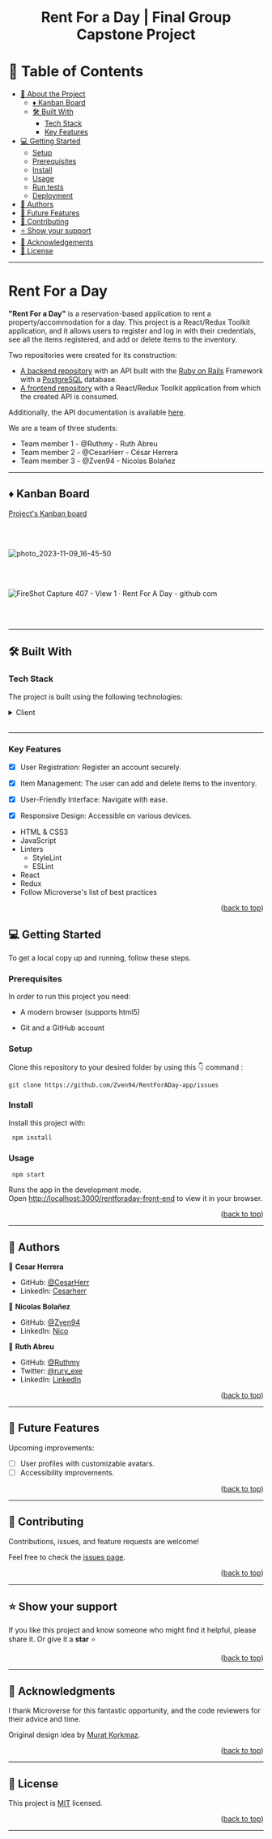<a name="readme-top"></a>

<div align="center">
<!-- <img src="./app/assets/images/logo_white.png" width="150px"> -->
  <h1><b>Rent For a Day | Final Group Capstone Project</b></h1>
</div>


<!-- TABLE OF CONTENTS -->

# 📗 Table of Contents

- [📖 About the Project](#about-project)
  - [ ♦ Kanban Board](#kanban-board)
  - [🛠 Built With](#built-with)
    - [Tech Stack](#tech-stack)
    - [Key Features](#key-features)
    <!-- - [🚀 Live Demo](#live-demo) -->
- [💻 Getting Started](#getting-started)
  - [Setup](#setup)
  - [Prerequisites](#prerequisites)
  - [Install](#install)
  - [Usage](#usage)
  - [Run tests](#run-tests)
  - [Deployment](#triangular_flag_on_post-deployment)
- [👥 Authors](#authors)
- [🔭 Future Features](#future-features)
- [🤝 Contributing](#contributing)
- [⭐️ Show your support](#support)
- [🙏 Acknowledgements](#acknowledgements)
- [📝 License](#license)

---

<!-- PROJECT DESCRIPTION -->

#  Rent For a Day <a name="about-project"></a>

**"Rent For a Day"** is a reservation-based application to rent a property/accommodation for a day. This project is a React/Redux Toolkit application, and it allows users to register and log in with their credentials, see all the items registered, and add or delete items to the inventory.

Two repositories were created for its construction:
- [A backend repository](https://github.com/CesarHerr/RentForADay-app) with an API built with the [Ruby on Rails](https://rubyonrails.org/) Framework with a [PostgreSQL](https://www.postgresql.org/) database.
- [A frontend repository](https://github.com/CesarHerr/rentforaday-front-end) with a React/Redux Toolkit application from which the created API is consumed.

Additionally, the API documentation is available [here](https://ren-for-day.onrender.com/api-docs/index.html).

We are a team of three students:
- Team member 1 -   @Ruthmy - Ruth Abreu
- Team member 2 -  @CesarHerr - César Herrera
- Team member 3 -  @Zven94 - Nicolas Bolañez

---
## ♦ Kanban Board <a name="kanban-board"></a>

[Project's Kanban board](https://github.com/users/Zven94/projects/10)


<br>
<br>

![photo_2023-11-09_16-45-50](https://github.com/Zven94/rentforaday-front-end/assets/15095218/b3df83c1-8877-469a-9ebd-6512f84730de)

<br>
<br>

![FireShot Capture 407 - View 1 · Rent For A Day - github com](https://github.com/Zven94/rentforaday-front-end/assets/15095218/caa8c9ff-8c8e-406c-ba5f-e596fe1fa952)

<br>
<br>


---


## 🛠 Built With <a name="built-with"></a>

### Tech Stack

The project is built using the following technologies:

<details>
  <summary>Client</summary>
  <ul>
    <li><a href="https://developer.mozilla.org/en-US/docs/Web/HTML">HTML</a></li>
  </ul>
  <ul>
    <li><a href="https://developer.mozilla.org/en-US/docs/Web/CSS">CSS3</a></li>
  </ul>
  <ul>
    <li><a href="https://developer.mozilla.org/es/docs/Web/JavaScript">JavaScript</a></li>
  </ul>
  <ul>
    <li><a href="https://react.dev/">React</a></li>
  </ul>
  <ul>
    <li><a href="https://redux-toolkit.js.org/">Redux</a></li>
  </ul>
</details>

<br>

---

<!-- Features -->

### Key Features <a name="key-features"></a>

- [x] User Registration: Register an account securely.
- [x] Item Management: The user can add and delete items to the inventory.
- [x] User-Friendly Interface: Navigate with ease.
- [x] Responsive Design: Accessible on various devices.


<ul>
  <li>HTML & CSS3</li>
  <li>JavaScript</li>
  <li>Linters
    <ul>
      <li>StyleLint</li>
      <li>ESLint</li>
    </ul>
  </li>
  <li>React</li>
  <li>Redux</li>
  <li>Follow Microverse's list of best practices</li>
</ul>

<p align="right">(<a href="#readme-top">back to top</a>)</p>

<!-- ---


## 🚀 Live Demo <a name="live-demo"></a>

- 🎤 [Project presentation: video demo](https://www.loom.com/share/a57b45a0708545d9bac18071ead813e2?sid=bbd6e390-585b-487b-8157-76dc5cb071ee)
- [Live Demo Link](https://budget-app-st58.onrender.com)


<p align="right">(<a href="#readme-top">back to top</a>)</p> -->



<!-- GETTING STARTED -->

## 💻 Getting Started <a name="getting-started"></a>

To get a local copy up and running, follow these steps.

### Prerequisites

In order to run this project you need:

<ul>
    <li><p>A modern browser (supports html5)</p></li>
</ul>
<ul>
    <li><p>Git and a GitHub account</p></li>
</ul>

### Setup

Clone this repository to your desired folder by using this 👇️ command :

```
git clone https://github.com/Zven94/RentForADay-app/issues
```

### Install

Install this project with:

```
 npm install
```

### Usage

```
 npm start
```
Runs the app in the development mode.\
Open [http://localhost:3000/rentforaday-front-end](http://localhost:3000/rentforaday-front-end) to view it in your browser.


<p align="right">(<a href="#readme-top">back to top</a>)</p>

---

<!-- AUTHORS -->

## 👥 Authors <a name="authors"></a>

👤 **Cesar Herrera**
-   GitHub: [@CesarHerr](https://github.com/CesarHerr)
-   LinkedIn: [Cesarherr](https://www.linkedin.com/in/cesarHerr/)

👤 **Nicolas Bolañez**
-   GitHub: [@Zven94](https://github.com/Zven94)
-   LinkedIn: [Nico](https://www.linkedin.com/in/nicolas-emiliano/)

👤 **Ruth Abreu**

- GitHub: [@Ruthmy](https://github.com/Ruthmy)
- Twitter: [@rury_exe](https://twitter.com/rury_exe)
- LinkedIn: [LinkedIn](https://linkedin.com/in/ruth-abreu)

<p align="right">(<a href="#readme-top">back to top</a>)</p>

---

<!-- FUTURE FEATURES -->

## 🔭 Future Features <a name="future-features"></a>

Upcoming improvements:

- [ ] User profiles with customizable avatars.
- [ ] Accessibility improvements.

<p align="right">(<a href="#readme-top">back to top</a>)</p>

---

<!-- CONTRIBUTING -->

## 🤝 Contributing <a name="contributing"></a>

Contributions, issues, and feature requests are welcome!

Feel free to check the [issues page](https://github.com/Zven94/rentforaday-front-end/issues).

<p align="right">(<a href="#readme-top">back to top</a>)</p>

---

<!-- SUPPORT -->

## ⭐️ Show your support <a name="support"></a>

If you like this project and know someone who might find it helpful, please share it.
Or give it a **star** ⭐️

<p align="right">(<a href="#readme-top">back to top</a>)</p>

---

<!-- ACKNOWLEDGEMENTS -->

## 🙏 Acknowledgments <a name="acknowledgements"></a>

I thank Microverse for this fantastic opportunity, and the code reviewers for their advice and time.

Original design idea by [Murat Korkmaz](https://www.behance.net/muratk).

<p align="right">(<a href="#readme-top">back to top</a>)</p>

---

<!-- LICENSE -->

## 📝 License <a name="license"></a>

This project is [MIT](./LICENSE) licensed.

<p align="right">(<a href="#readme-top">back to top</a>)</p>

---
